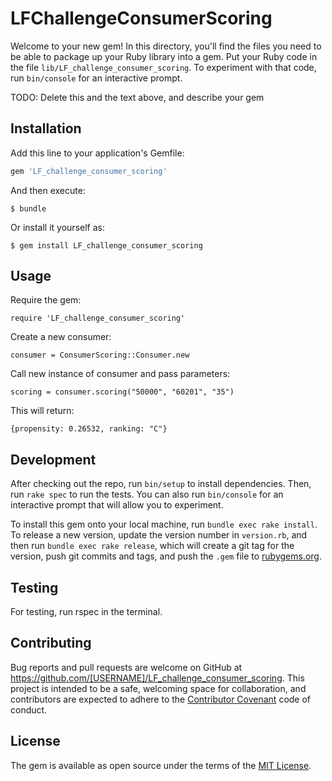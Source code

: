 # LFChallengeConsumerScoring

Welcome to your new gem! In this directory, you'll find the files you need to be able to package up your Ruby library into a gem. Put your Ruby code in the file `lib/LF_challenge_consumer_scoring`. To experiment with that code, run `bin/console` for an interactive prompt.

TODO: Delete this and the text above, and describe your gem

## Installation

Add this line to your application's Gemfile:

```ruby
gem 'LF_challenge_consumer_scoring'
```

And then execute:

    $ bundle

Or install it yourself as:

    $ gem install LF_challenge_consumer_scoring

## Usage

Require the gem:

    require 'LF_challenge_consumer_scoring'

Create a new consumer:

    consumer = ConsumerScoring::Consumer.new

Call new instance of consumer and pass parameters:

    scoring = consumer.scoring("50000", "60201", "35")

This will return:

    {propensity: 0.26532, ranking: "C"}


## Development

After checking out the repo, run `bin/setup` to install dependencies. Then, run `rake spec` to run the tests. You can also run `bin/console` for an interactive prompt that will allow you to experiment.

To install this gem onto your local machine, run `bundle exec rake install`. To release a new version, update the version number in `version.rb`, and then run `bundle exec rake release`, which will create a git tag for the version, push git commits and tags, and push the `.gem` file to [rubygems.org](https://rubygems.org).

## Testing

For testing, run rspec in the terminal. 

## Contributing

Bug reports and pull requests are welcome on GitHub at https://github.com/[USERNAME]/LF_challenge_consumer_scoring. This project is intended to be a safe, welcoming space for collaboration, and contributors are expected to adhere to the [Contributor Covenant](http://contributor-covenant.org) code of conduct.


## License

The gem is available as open source under the terms of the [MIT License](http://opensource.org/licenses/MIT).

